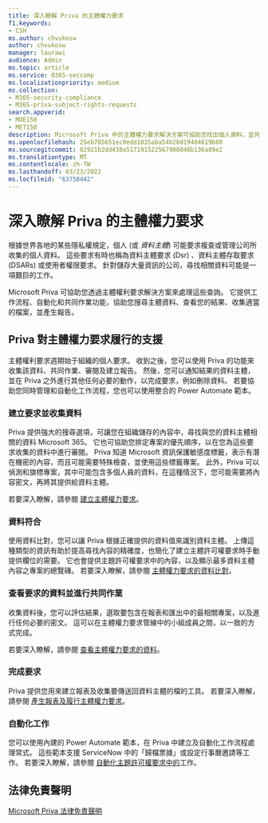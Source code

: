 ```yaml
---
title: 深入瞭解 Priva 的主體權力要求
f1.keywords:
- CSH
ms.author: chvukosw
author: chvukosw
manager: laurawi
audience: Admin
ms.topic: article
ms.service: O365-seccomp
ms.localizationpriority: medium
ms.collection:
- M365-security-compliance
- M365-priva-subject-rights-requests
search.appverid:
- MOE150
- MET150
description: Microsoft Priva 中的主體權力要求解決方案可協助您找出個人資料，並共同查看內容和建立報告。
ms.openlocfilehash: 25eb785651ec0edd1035aba54b20d19404619b80
ms.sourcegitcommit: 02921b2dd438a517191522567908046b136a89e2
ms.translationtype: MT
ms.contentlocale: zh-TW
ms.lasthandoff: 03/23/2022
ms.locfileid: "63758442"
---
```

# <a name="learn-about-priva-subject-rights-requests"></a>深入瞭解 Priva 的主體權力要求

根據世界各地的某些隱私權規定，個人 (或 *資料主體*) 可能要求複查或管理公司所收集的個人資料。 這些要求有時也稱為資料主體要求 (Dsr) 、資料主體存取要求 (DSARs) 或使用者權限要求。 針對儲存大量資訊的公司，尋找相關資料可能是一項艱巨的工作。

Microsoft Priva 可協助您透過主體權利要求解決方案來處理這些查詢。 它提供工作流程、自動化和共同作業功能，協助您搜尋主體資料、查看您的結果、收集適當的檔案，並產生報告。

## <a name="how-priva-supports-subject-rights-request-fulfillment"></a>Priva 對主體權力要求履行的支援

主體權利要求週期始于組織的個人要求。 收到之後，您可以使用 Priva 的功能來收集該資料、共同作業、審閱及建立報告。 然後，您可以通知結果的資料主體，並在 Priva 之外進行其他任何必要的動作，以完成要求，例如刪除資料。 若要協助您同時管理和自動化工作流程，您也可以使用整合的 Power Automate 範本。

### <a name="create-requests-and-collect-data"></a>建立要求並收集資料

Priva 提供強大的搜尋選項，可讓您在組織儲存的內容中，尋找與您的資料主體相關的資料 Microsoft 365。 它也可協助您排定專案的優先順序，以在您為這些要求收集的資料中進行審閱。 Priva 知道 Microsoft 資訊保護敏感度標籤，表示有潛在機密的內容，而且可能需要特殊檢查，並使用這些標籤專案。 此外，Priva 可以偵測和旗標專案，其中可能包含多個人員的資料，在這種情況下，您可能需要將內容密文，再將其提供給資料主體。

若要深入瞭解，請參閱 [建立主體權力要求](subject-rights-requests-create.md)。

### <a name="data-matching"></a>資料符合

使用資料比對，您可以讓 Priva 根據正確提供的資料值來識別資料主體。 上傳這種類型的資訊有助於提高尋找內容的精確度，也簡化了建立主體許可權要求時手動提供欄位的需要。 它也會提供主題許可權要求中的內容，以及顯示最多資料主體內容之專案的總覽磚。 若要深入瞭解，請參閱 [主體權力要求的資料比對](subject-rights-requests-data-match.md)。

### <a name="review-data-and-collaborate-on-requests"></a>查看要求的資料並進行共同作業

收集資料後，您可以評估結果，選取要包含在報表和匯出中的最相關專案，以及進行任何必要的密文。 這可以在主體權力要求管線中的小組成員之間，以一致的方式完成。

若要深入瞭解，請參閱 [查看主體權力要求的資料](subject-rights-requests-data-review.md)。

### <a name="fulfill-requests"></a>完成要求

Priva 提供您用來建立報表及收集要傳送回資料主體的檔的工具。 若要深入瞭解，請參閱 [產生報表及履行主體權力要求](subject-rights-requests-reports.md)。

### <a name="automate-tasks"></a>自動化工作

您可以使用內建的 Power Automate 範本，在 Priva 中建立及自動化工作流程處理常式。 這些範本支援 ServiceNow 中的「歸檔票據」或設定行事曆邀請等工作。 若要深入瞭解，請參閱 [自動化主題許可權要求中的](subject-rights-requests-automate.md)工作。

## <a name="legal-disclaimer"></a>法律免責聲明

[Microsoft Priva 法律免責聲明](priva-disclaimer.md)
